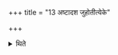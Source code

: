 +++
title = "13 अष्टादश जुहोतीत्येके"

+++

<details><summary>थिते</summary>

अष्टादश जुहोतीत्येके १३
</details>
